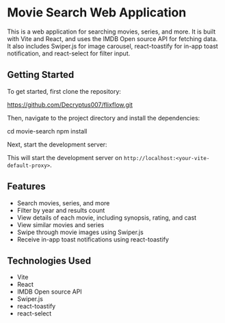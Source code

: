 # Movie Search Web Application

This is a web application for searching movies, series, and more. It is built with Vite and React, and uses the IMDB Open source API for fetching data. It also includes Swiper.js for image carousel, react-toastify for in-app toast notification, and react-select for filter input.

## Getting Started

To get started, first clone the repository:

https://github.com/Decryptus007/flixflow.git

Then, navigate to the project directory and install the dependencies:

cd movie-search
npm install

Next, start the development server:

This will start the development server on `http://localhost:<your-vite-default-proxy>`.

## Features

- Search movies, series, and more
- Filter by year and results count
- View details of each movie, including synopsis, rating, and cast
- View similar movies and series
- Swipe through movie images using Swiper.js
- Receive in-app toast notifications using react-toastify

## Technologies Used

- Vite
- React
- IMDB Open source API
- Swiper.js
- react-toastify
- react-select
